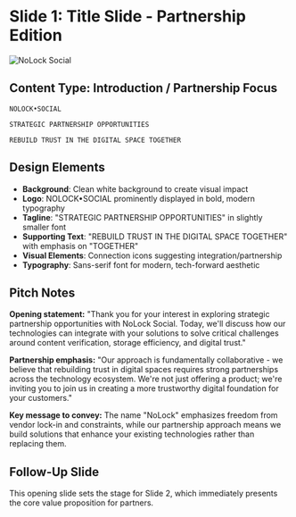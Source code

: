 # Slide 1: Title Slide - Partnership Edition

![NoLock Social](../images/slide1.png)

## Content Type: Introduction / Partnership Focus

```
NOLOCK•SOCIAL

STRATEGIC PARTNERSHIP OPPORTUNITIES

REBUILD TRUST IN THE DIGITAL SPACE TOGETHER
```

## Design Elements

- **Background**: Clean white background to create visual impact
- **Logo**: NOLOCK•SOCIAL prominently displayed in bold, modern typography
- **Tagline**: "STRATEGIC PARTNERSHIP OPPORTUNITIES" in slightly smaller font
- **Supporting Text**: "REBUILD TRUST IN THE DIGITAL SPACE TOGETHER" with emphasis on "TOGETHER"
- **Visual Elements**: Connection icons suggesting integration/partnership
- **Typography**: Sans-serif font for modern, tech-forward aesthetic

## Pitch Notes

**Opening statement:**
"Thank you for your interest in exploring strategic partnership opportunities with NoLock Social. Today, we'll discuss how our technologies can integrate with your solutions to solve critical challenges around content verification, storage efficiency, and digital trust."

**Partnership emphasis:**
"Our approach is fundamentally collaborative - we believe that rebuilding trust in digital spaces requires strong partnerships across the technology ecosystem. We're not just offering a product; we're inviting you to join us in creating a more trustworthy digital foundation for your customers."

**Key message to convey:**
The name "NoLock" emphasizes freedom from vendor lock-in and constraints, while our partnership approach means we build solutions that enhance your existing technologies rather than replacing them.

## Follow-Up Slide

This opening slide sets the stage for Slide 2, which immediately presents the core value proposition for partners.